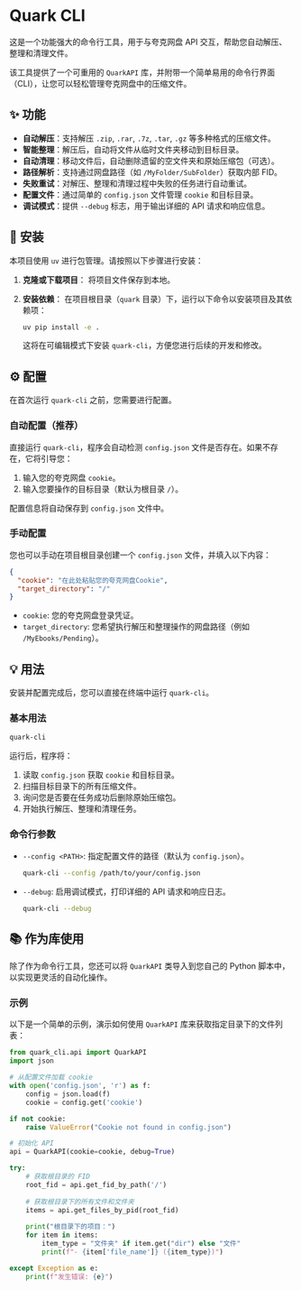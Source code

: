 # Quark CLI

这是一个功能强大的命令行工具，用于与夸克网盘 API 交互，帮助您自动解压、整理和清理文件。

该工具提供了一个可重用的 `QuarkAPI` 库，并附带一个简单易用的命令行界面（CLI），让您可以轻松管理夸克网盘中的压缩文件。

## ✨ 功能

- **自动解压**：支持解压 `.zip`, `.rar`, `.7z`, `.tar`, `.gz` 等多种格式的压缩文件。
- **智能整理**：解压后，自动将文件从临时文件夹移动到目标目录。
- **自动清理**：移动文件后，自动删除遗留的空文件夹和原始压缩包（可选）。
- **路径解析**：支持通过网盘路径（如 `/MyFolder/SubFolder`）获取内部 FID。
- **失败重试**：对解压、整理和清理过程中失败的任务进行自动重试。
- **配置文件**：通过简单的 `config.json` 文件管理 `cookie` 和目标目录。
- **调试模式**：提供 `--debug` 标志，用于输出详细的 API 请求和响应信息。

## 🚀 安装

本项目使用 `uv` 进行包管理。请按照以下步骤进行安装：

1.  **克隆或下载项目**：
    将项目文件保存到本地。

2.  **安装依赖**：
    在项目根目录（`quark` 目录）下，运行以下命令以安装项目及其依赖项：

    ```bash
    uv pip install -e .
    ```
    这将在可编辑模式下安装 `quark-cli`，方便您进行后续的开发和修改。

## ⚙️ 配置

在首次运行 `quark-cli` 之前，您需要进行配置。

### 自动配置（推荐）

直接运行 `quark-cli`，程序会自动检测 `config.json` 文件是否存在。如果不存在，它将引导您：

1.  输入您的夸克网盘 `cookie`。
2.  输入您要操作的目标目录（默认为根目录 `/`）。

配置信息将自动保存到 `config.json` 文件中。

### 手动配置

您也可以手动在项目根目录创建一个 `config.json` 文件，并填入以下内容：

```json
{
  "cookie": "在此处粘贴您的夸克网盘Cookie",
  "target_directory": "/"
}
```

- `cookie`: 您的夸克网盘登录凭证。
- `target_directory`: 您希望执行解压和整理操作的网盘路径（例如 `/MyEbooks/Pending`）。

## 💡 用法

安装并配置完成后，您可以直接在终端中运行 `quark-cli`。

### 基本用法

```bash
quark-cli
```

运行后，程序将：
1.  读取 `config.json` 获取 `cookie` 和目标目录。
2.  扫描目标目录下的所有压缩文件。
3.  询问您是否要在任务成功后删除原始压缩包。
4.  开始执行解压、整理和清理任务。

### 命令行参数

- `--config <PATH>`: 指定配置文件的路径（默认为 `config.json`）。
  ```bash
  quark-cli --config /path/to/your/config.json
  ```

- `--debug`: 启用调试模式，打印详细的 API 请求和响应日志。
  ```bash
  quark-cli --debug
  ```

## 📚 作为库使用

除了作为命令行工具，您还可以将 `QuarkAPI` 类导入到您自己的 Python 脚本中，以实现更灵活的自动化操作。

### 示例

以下是一个简单的示例，演示如何使用 `QuarkAPI` 库来获取指定目录下的文件列表：

```python
from quark_cli.api import QuarkAPI
import json

# 从配置文件加载 cookie
with open('config.json', 'r') as f:
    config = json.load(f)
    cookie = config.get('cookie')

if not cookie:
    raise ValueError("Cookie not found in config.json")

# 初始化 API
api = QuarkAPI(cookie=cookie, debug=True)

try:
    # 获取根目录的 FID
    root_fid = api.get_fid_by_path('/')
    
    # 获取根目录下的所有文件和文件夹
    items = api.get_files_by_pid(root_fid)
    
    print("根目录下的项目：")
    for item in items:
        item_type = "文件夹" if item.get("dir") else "文件"
        print(f"- {item['file_name']} ({item_type})")

except Exception as e:
    print(f"发生错误: {e}")

```
